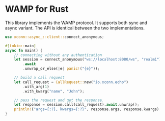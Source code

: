 # WAMP for Rust
This library implements the WAMP protocol. It supports both sync and async variant. The API is identical between the two
implementations.

```rust
use xconn::async_::client::connect_anonymous;

#[tokio::main]
async fn main() {
    // connecting without any authentication
    let session = connect_anonymous("ws://localhost:8080/ws", "realm1")
        .await
        .unwrap_or_else(|e| panic!("{e}"));

    // build a call request
    let call_request = CallRequest::new("io.xconn.echo")
        .with_arg(1)
        .with_kwarg("name", "John");

    // pass the request and get the response.
    let response = session.call(call_request).await.unwrap();
    println!("args={:?}, kwargs={:?}", response.args, response.kwargs);
}
```
